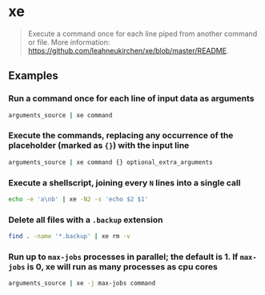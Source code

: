 # xe

> Execute a command once for each line piped from another command or file. More information: <https://github.com/leahneukirchen/xe/blob/master/README>.

## Examples

### Run a command once for each line of input data as arguments

```bash
arguments_source | xe command
```

### Execute the commands, replacing any occurrence of the placeholder (marked as `{}`) with the input line

```bash
arguments_source | xe command {} optional_extra_arguments
```

### Execute a shellscript, joining every `N` lines into a single call

```bash
echo -e 'a\nb' | xe -N2 -s 'echo $2 $1'
```

### Delete all files with a `.backup` extension

```bash
find . -name '*.backup' | xe rm -v
```

### Run up to `max-jobs` processes in parallel; the default is 1. If `max-jobs` is 0, xe will run as many processes as cpu cores

```bash
arguments_source | xe -j max-jobs command
```
